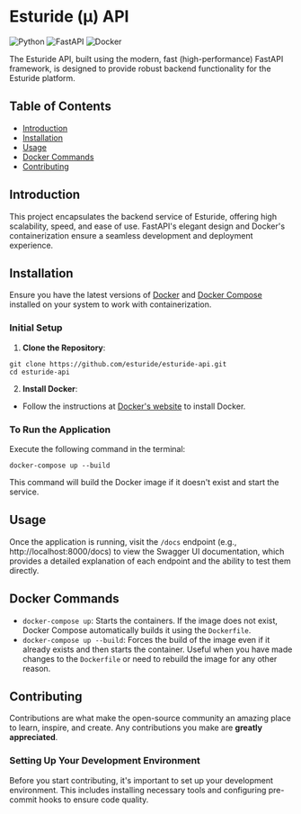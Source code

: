 # Esturide (μ) API

![Python](https://img.shields.io/badge/python-3670A0?style=for-the-badge&logo=python&logoColor=ffdd54)
![FastAPI](https://img.shields.io/badge/FastAPI-005571?style=for-the-badge&logo=fastapi)
![Docker](https://img.shields.io/badge/docker-%230db7ed.svg?style=for-the-badge&logo=docker&logoColor=white)

The Esturide API, built using the modern, fast (high-performance) FastAPI framework, is designed to provide robust backend functionality for the Esturide platform.

## Table of Contents

- [Introduction](#introduction)
- [Installation](#installation)
- [Usage](#usage)
- [Docker Commands](#docker-commands)
- [Contributing](#contributing)

## Introduction

This project encapsulates the backend service of Esturide, offering high scalability, speed, and ease of use. FastAPI's elegant design and Docker's containerization ensure a seamless development and deployment experience.

## Installation

Ensure you have the latest versions of [Docker](https://www.docker.com/get-started) and [Docker Compose](https://docs.docker.com/compose/install/) installed on your system to work with containerization.

### Initial Setup

1. **Clone the Repository**:
```
git clone https://github.com/esturide/esturide-api.git
cd esturide-api
```

2. **Install Docker**:
- Follow the instructions at [Docker's website](https://www.docker.com/get-started) to install Docker.

### To Run the Application

Execute the following command in the terminal:
```
docker-compose up --build
```

This command will build the Docker image if it doesn't exist and start the service.

## Usage

Once the application is running, visit the `/docs` endpoint (e.g., http://localhost:8000/docs) to view the Swagger UI documentation, which provides a detailed explanation of each endpoint and the ability to test them directly.

## Docker Commands

- `docker-compose up`: Starts the containers. If the image does not exist, Docker Compose automatically builds it using the `Dockerfile`.
- `docker-compose up --build`: Forces the build of the image even if it already exists and then starts the container. Useful when you have made changes to the `Dockerfile` or need to rebuild the image for any other reason.

## Contributing

Contributions are what make the open-source community an amazing place to learn, inspire, and create. Any contributions you make are **greatly appreciated**.

### Setting Up Your Development Environment

Before you start contributing, it's important to set up your development environment. This includes installing necessary tools and configuring pre-commit hooks to ensure code quality.
